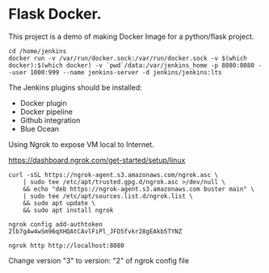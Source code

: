 # Flask Docker.

This project is a demo of making Docker Image for a python/flask project.

```mkdir -p /home/jenkins/data
cd /home/jenkins
docker run -v /var/run/docker.sock:/var/run/docker.sock -v $(which docker):$(which docker) -v `pwd`/data:/var/jenkins_home -p 8080:8080 --user 1000:999 --name jenkins-server -d jenkins/jenkins:lts
```

The Jenkins plugins should be installed:

- Docker plugin
- Docker pipeline
- Github integration
- Blue Ocean

Using Ngrok to expose VM local to Internet.

https://dashboard.ngrok.com/get-started/setup/linux

```
curl -sSL https://ngrok-agent.s3.amazonaws.com/ngrok.asc \
	| sudo tee /etc/apt/trusted.gpg.d/ngrok.asc >/dev/null \
	&& echo "deb https://ngrok-agent.s3.amazonaws.com buster main" \
	| sudo tee /etc/apt/sources.list.d/ngrok.list \
	&& sudo apt update \
	&& sudo apt install ngrok

ngrok config add-authtoken 2lb7g4w4wSm96qXHQAtCAvlFiPl_JFD5fvkr28gEAkb5TYNZ

ngrok http http://localhost:8080
```

Change version "3" to version: "2" of ngrok config file
